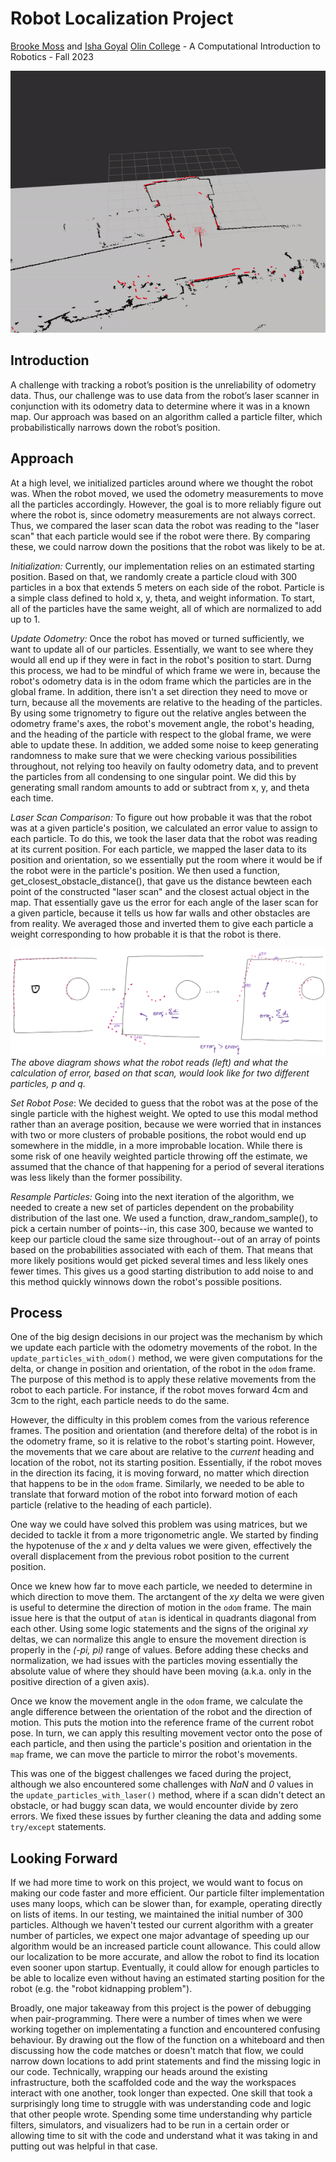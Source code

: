 # Robot Localization Project

[Brooke Moss](https://github.com/EarlJr53) and [Isha Goyal](https://github.com/Isha-Goyal)
[Olin College](https://www.olin.edu) - A Computational Introduction to Robotics - Fall 2023

![demo of robot localization behaviour](/images/take-1-bag.gif)


## Introduction

A challenge with tracking a robot’s position is the unreliability of odometry data. Thus, our challenge was to use data from the robot’s laser scanner in conjunction with its odometry data to determine where it was in a known map. Our approach was based on an algorithm called a particle filter, which probabilistically narrows down the robot’s position.

## Approach

At a high level, we initialized particles around where we thought the robot was. When the robot moved, we used the odometry measurements to move all the particles accordingly. However, the goal is to more reliably figure out where the robot is, since odometry measurements are not always correct. Thus, we compared the laser scan data the robot was reading to the "laser scan" that each particle would see if the robot were there. By comparing these, we could narrow down the positions that the robot was likely to be at.

*Initialization:* Currently, our implementation relies on an estimated starting position. Based on that, we randomly create a particle cloud with 300 particles in a box that extends 5 meters on each side of the robot. Particle is a simple class defined to hold x, y, theta, and weight information. To start, all of the particles have the same weight, all of which are normalized to add up to 1.

*Update Odometry:* Once the robot has moved or turned sufficiently, we want to update all of our particles. Essentially, we want to see where they would all end up if they were in fact in the robot's position to start. Durng this process, we had to be mindful of which frame we were in, because the robot's odometry data is in the odom frame which the particles are in the global frame. In addition, there isn't a set direction they need to move or turn, because all the movements are relative to the heading of the particles. By using some trignometry to figure out the relative angles between the odometry frame's axes, the robot's movement angle, the robot's heading, and the heading of the particle with respect to the global frame, we were able to update these. In addition, we added some noise to keep generating randomness to make sure that we were checking various possibilities throughout, not relying too heavily on faulty odometry data, and to prevent the particles from all condensing to one singular point. We did this by generating small random amounts to add or subtract from x, y, and theta each time.

*Laser Scan Comparison:* To figure out how probable it was that the robot was at a given particle's position, we calculated an error value to assign to each particle. To do this, we took the laser data that the robot was reading at its current position. For each particle, we mapped the laser data to its position and orientation, so we essentially put the room where it would be if the robot were in the particle's position. We then used a function, get_closest_obstacle_distance(), that gave us the distance bewteen each point of the constructed "laser scan" and the closest actual object in the map. That essentially gave us the error for each angle of the laser scan for a given particle, because it tells us how far walls and other obstacles are from reality. We averaged those and inverted them to give each particle a weight corresponding to how probable it is that the robot is there.

![diagram of particle update with laser scan](/images/laser_scan_diagram.png)
*The above diagram shows what the robot reads (left) and what the calculation of error, based on that scan, would look like for two different particles, p and q.*

*Set Robot Pose*: We decided to guess that the robot was at the pose of the single particle with the highest weight. We opted to use this modal method rather than an average position, because we were worried that in instances with two or more clusters of probable positions, the robot would end up somewhere in the middle, in a more improbable location. While there is some risk of one heavily weighted particle throwing off the estimate, we assumed that the chance of that happening for a period of several iterations was less likely than the former possibility.

*Resample Particles:* Going into the next iteration of the algorithm, we needed to create a new set of particles dependent on the probability distribution of the last one. We used a function, draw_random_sample(), to pick a certain number of points--in, this case 300, because we wanted to keep our particle cloud the same size throughout--out of an array of points based on the probabilities associated with each of them. That means that more likely positions would get picked several times and less likely ones fewer times. This gives us a good starting distribution to add noise to and this method quickly winnows down the robot's possible positions.

<!-- insert pictures of starting and ending views?-->

## Process

One of the big design decisions in our project was the mechanism by which we update each particle with the odometry movements of the robot. In the `update_particles_with_odom()` method, we were given computations for the delta, or change in position and orientation, of the robot in the `odom` frame. The purpose of this method is to apply these relative movements from the robot to each particle. For instance, if the robot moves forward 4cm and 3cm to the right, each particle needs to do the same.

However, the difficulty in this problem comes from the various reference frames. The position and orientation (and therefore delta) of the robot is in the odometry frame, so it is relative to the robot's starting point. However, the movements that we care about are relative to the *current* heading and location of the robot, not its starting position. Essentially, if the robot moves in the direction its facing, it is moving forward, no matter which direction that happens to be in the `odom` frame. Similarly, we needed to be able to translate that forward motion of the robot into forward motion of each particle (relative to the heading of each particle).

<!-- ! Insert diagram here? -->

One way we could have solved this problem was using matrices, but we decided to tackle it from a more trigonometric angle. We started by finding the hypotenuse of the *x* and *y* delta values we were given, effectively the overall displacement from the previous robot position to the current position.

Once we knew how far to move each particle, we needed to determine in which direction to move them. The arctangent of the *xy* delta we were given is useful to determine the direction of motion in the `odom` frame. The main issue here is that the output of `atan` is identical in quadrants diagonal from each other. Using some logic statements and the signs of the original *xy* deltas, we can normalize this angle to ensure the movement direction is properly in the *(-pi, pi)* range of values. Before adding these checks and normalization, we had issues with the particles moving essentially the absolute value of where they should have been moving (a.k.a. only in the positive direction of a given axis).

Once we know the movement angle in the `odom` frame, we calculate the angle difference between the orientation of the robot and the direction of motion. This puts the motion into the reference frame of the current robot pose. In turn, we can apply this resulting movement vector onto the pose of each particle, and then using the particle's position and orientation in the `map` frame, we can move the particle to mirror the robot's movements.

This was one of the biggest challenges we faced during the project, although we also encountered some challenges with *NaN* and *0* values in the `update_particles_with_laser()` method, where if a scan didn't detect an obstacle, or had buggy scan data, we would encounter divide by zero errors. We fixed these issues by further cleaning the data and adding some `try/except` statements.

## Looking Forward

If we had more time to work on this project, we would want to focus on making our code faster and more efficient. Our particle filter implementation uses many loops, which can be slower than, for example, operating directly on lists of items. In our testing, we maintained the initial number of 300 particles. Although we haven't tested our current algorithm with a greater number of particles, we expect one major advantage of speeding up our algorithm would be an increased particle count allowance. This could allow our localization to be more accurate, and allow the robot to find its location even sooner upon startup. Eventually, it could allow for enough particles to be able to localize even without having an estimated starting position for the robot (e.g. the "robot kidnapping problem").

Broadly, one major takeaway from this project is the power of debugging when pair-programming. There were a number of times when we were working together on implementating a function and encountered confusing behaviour. By drawing out the flow of the function on a whiteboard and then discussing how the code matches or doesn't match that flow, we could narrow down locations to add print statements and find the missing logic in our code. Technically, wrapping our heads around the existing infrastructure, both the scaffolded code and the way the workspaces interact with one another, took longer than expected. One skill that took a surprisingly long time to struggle with was understanding code and logic that other people wrote. Spending some time understanding why particle filters, simulators, and visualizers had to be run in a certain order or allowing time to sit with the code and understand what it was taking in and putting out was helpful in that case.
